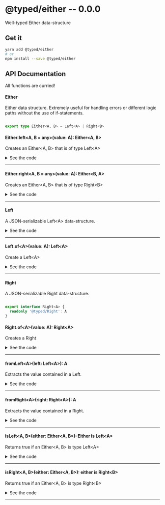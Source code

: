 # @typed/either -- 0.0.0

Well-typed Either data-structure

## Get it
```sh
yarn add @typed/either
# or
npm install --save @typed/either
```

## API Documentation

All functions are curried!

#### Either

<p>

Either data structure. Extremely useful for handling errors or different 
logic paths without the use of if-statements.

</p>


```typescript

export type Either<A, B> = Left<A> | Right<B>

```


#### Either.left\<A, B = any\>(value: A): Either\<A, B\>

<p>

Creates an Either\<A, B\> that is of type Left\<A\>

</p>


<details>
<summary>See the code</summary>

```typescript

export const left:<A, B = any>(value: A) => Either<A, B> = Left.of
}

```

</details>
<hr />


#### Either.right\<A, B = any\>(value: A): Either\<B, A\>

<p>

Creates an Either\<A, B\> that is of type Right\<B\>

</p>


<details>
<summary>See the code</summary>

```typescript

export const right: <A, B = any>(value: A) => Either<B, A> = Right.of

```

</details>
<hr />


#### Left

<p>

A JSON-serializable Left\<A\> data-structure.

</p>


<details>
<summary>See the code</summary>

```typescript

export interface Left<A> {
  readonly '@typed/Left': A
}

```

</details>
<hr />


#### Left.of\<A\>(value: A): Left\<A\>

<p>

Create a Left\<A\>

</p>


<details>
<summary>See the code</summary>

```typescript

export function of<A>(value: A): Left<A> {
  return { '@typed/Left': value }
}
}

```

</details>
<hr />


#### Right

<p>

A JSON-serializable Right data-structure.

</p>


```typescript

export interface Right<A> {
  readonly '@typed/Right': A
}

```


#### Right.of\<A\>(value: A): Right\<A\>

<p>

Creates a Right

</p>


<details>
<summary>See the code</summary>

```typescript

export function of<A>(value: A): Right<A> {
  return { '@typed/Right': value }
}
}

```

</details>
<hr />


#### fromLeft\<A\>(left: Left\<A\>): A

<p>

Extracts the value contained in a Left.

</p>


<details>
<summary>See the code</summary>

```typescript

export function fromLeft<A>(left: Left<A>): A {
  return left['@typed/Left']
}

```

</details>
<hr />


#### fromRight\<A\>(right: Right\<A\>): A

<p>

Extracts the value contained in a Right.

</p>


<details>
<summary>See the code</summary>

```typescript

export function fromRight<A>(right: Right<A>): A {
  return right['@typed/Right']
}

```

</details>
<hr />


#### isLeft\<A, B\>(either: Either\<A, B\>): Either is Left\<A\>

<p>

Returns true if an Either\<A, B\> is type Left\<A\>

</p>


<details>
<summary>See the code</summary>

```typescript

export function isLeft<A, B>(either: Either<A, B>): either is Left<A> {
  return either.hasOwnProperty('@typed/Left')
}

```

</details>
<hr />


#### isRight\<A, B\>(either: Either\<A, B\>): either is Right\<B\>

<p>

Returns true if an Either\<A, B\> is type Right\<B\>

</p>


<details>
<summary>See the code</summary>

```typescript

export function isRight<A, B>(either: Either<A, B>): either is Right<B> {
  return either.hasOwnProperty('@typed/Right')
}

```

</details>
<hr />

